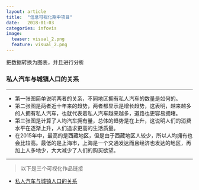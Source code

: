 ```yaml
---
layout: article
title:  "信息可视化期中项目"
date:   2018-01-03
categories: infovis
image:
  teaser: visual_2.png
  feature: visual_2.png
---
```

把数据转换为图表，并且进行分析

### 私人汽车与城镇人口的关系

---
- 第一张图简单说明两者的关系，不同地区拥有私人汽车的数量是如何的。
- 第二张图是两者近十年来的趋势，两者都显示是增长趋势，这表明，越来越多的人拥有私人汽车，也就代表着私人汽车越来越多，道路也更容易拥堵。
- 第三张图是计算了人均汽车拥有量，总体的趋势是在上升，这说明人们的消费水平在逐渐上升，人们追求更高的生活质量。
- 在2015年中，最高的是西藏地区，但是由于西藏地区人较少，所以人均拥有也会比较高。最低的是上海市，上海是一个交通发达而且经济也发达的地区，再加上人多地少，大大减少了人们的购买欲望。

---
> 以下是三个可视化作品链接
- [私人汽车与城镇人口的关系](https://public.tableau.com/profile/liu3720#!/vizhome/_16075/1)
